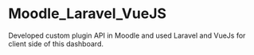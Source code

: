 # Moodle_Laravel_VueJS
Developed custom plugin API in Moodle and used Laravel and VueJs for client side of this dashboard. 
